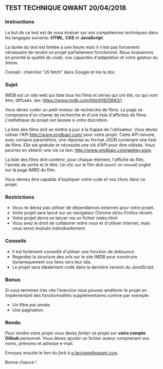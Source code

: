 ## TEST TECHNIQUE QWANT 20/04/2018

### Instructions

Le but de ce test est de vous évaluer sur vos compétences techniques dans les langages suivants: **HTML**, **CSS** et **JavaScript**.

La durée du test est limitée à une heure mais il n'est pas forcement nécessaire de rendre un projet parfaitement fonctionnel. Nous évaluerons en priorité la qualité du code, vos capacités d'adaptation et votre gestion du stress.

Conseil : chercher "JS fetch" dans Google et lire la doc


### Sujet

IMDB est un site web qui liste tous les films et séries qui ont été, ou qui vont être, diffusés. (ex: https://www.imdb.com/title/tt1825683/)

Vous devez coder un petit moteur de recherche de films. La page se composera d'un champ de recherche et d'une liste d'affiches de films. L'esthétique du projet est laissée à votre discretion.

La liste des films doit se mettre à jour à la frappe de l'utilisateur. Vous devez utiliser l'API http://www.omdbapi.com/ pour votre projet. Cette API renvoie, avec certains paramètres, une réponse au format _JSON_ contenant une liste de films. Elle est gratuite et nécessite une clé d'API pour être utilisée. Vous pourrez en obtenir une via ce lien: http://www.omdbapi.com/apikey.aspx.

La liste des films doit contenir, pour chaque élement, l'affiche du film, l'année de sortie et le titre. Un clic sur le film doit ouvrir un nouvel onglet sur la page IMBD du film.

Vous devrez être capable d'expliquer votre code et vos choix dans ce projet.


### Restrictions

 - Vous ne devez pas utiliser de dépendances externes pour votre projet.
 - Votre projet sera lancé sur un navigateur Chrome et/ou Firefox récent.
 - Votre projet devra se lancer via un fichier _index.html_.
 - Vous avez le droit de collaborer entre vous et d'utiliser internet, mais vous serez évalués individuellement.


### Conseils

 - Il est fortement conseillé d'utiliser une fonction de _debounce_.
 - Regardez la structure des urls sur le site IMDB pour construire dynamiquement vos liens vers leur site.
 - Le projet sera idéalement codé dans la dernière version du _JavaScript_.


### Bonus

Si vous terminez très vite l'exercice vous pouvez améliorer le projet en implémentant des fonctionnalités supplémentaires comme par exemple:

 - Un filtre par année.
 - Une pagination.


### Rendu

Pour rendre votre projet vous devez _forker_ ce projet sur **votre compte Github** personnel. Vous devez ajouter un fichier _auteur_ comprenant vos noms, prénoms et adresse e-mail.

Envoyez ensuite le lien du _fork_ à g.lariviere@qwant.com.

Bonne chance !
